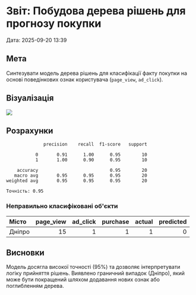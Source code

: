 # Звіт: Побудова дерева рішень для прогнозу покупки

Дата: 2025-09-20 13:39

## Мета

Синтезувати модель дерева рішень для класифікації факту покупки на основі поведінкових ознак користувача (`page_view`, `ad_click`).

## Візуалізація

![](results/sr3-nonlin-regres-analysis/sr3-task2-decision-tree.png)

## Розрахунки

```
              precision    recall  f1-score   support

           0       0.91      1.00      0.95        10
           1       1.00      0.90      0.95        10

    accuracy                           0.95        20
   macro avg       0.95      0.95      0.95        20
weighted avg       0.95      0.95      0.95        20

Точність: 0.95
```

### Неправильно класифіковані об'єкти

| Місто   |   page_view |   ad_click |   purchase |   actual |   predicted |
|:--------|------------:|-----------:|-----------:|---------:|------------:|
| Дніпро  |          15 |          1 |          1 |        1 |           0 |

## Висновки

Модель досягла високої точності (95%) та дозволяє інтерпретувати логіку прийняття рішень. Виявлено граничний випадок (Дніпро), який може бути покращений шляхом додавання нових ознак або поглибленням дерева.
